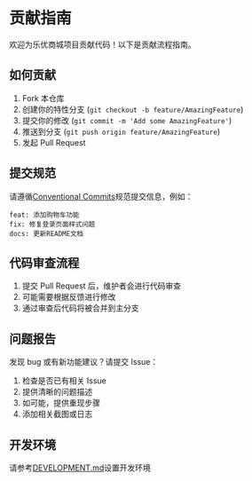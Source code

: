 # 贡献指南

欢迎为乐优商城项目贡献代码！以下是贡献流程指南。

## 如何贡献

1. Fork 本仓库
2. 创建你的特性分支 (`git checkout -b feature/AmazingFeature`)
3. 提交你的修改 (`git commit -m 'Add some AmazingFeature'`)
4. 推送到分支 (`git push origin feature/AmazingFeature`)
5. 发起 Pull Request

## 提交规范

请遵循[Conventional Commits](https://www.conventionalcommits.org/)规范提交信息，例如：

```
feat: 添加购物车功能
fix: 修复登录页面样式问题
docs: 更新README文档
```

## 代码审查流程

1. 提交 Pull Request 后，维护者会进行代码审查
2. 可能需要根据反馈进行修改
3. 通过审查后代码将被合并到主分支

## 问题报告

发现 bug 或有新功能建议？请提交 Issue：

1. 检查是否已有相关 Issue
2. 提供清晰的问题描述
3. 如可能，提供重现步骤
4. 添加相关截图或日志

## 开发环境

请参考[DEVELOPMENT.md](./DEVELOPMENT.md)设置开发环境
